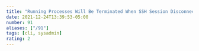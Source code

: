 ```yaml
---
title: "Running Processes Will Be Terminated When SSH Session Disconnects"
date: 2021-12-24T13:39:53-05:00
number: 91
aliases: ["/91"]
tags: [cli, sysadmin]
rating: 2
---
```


